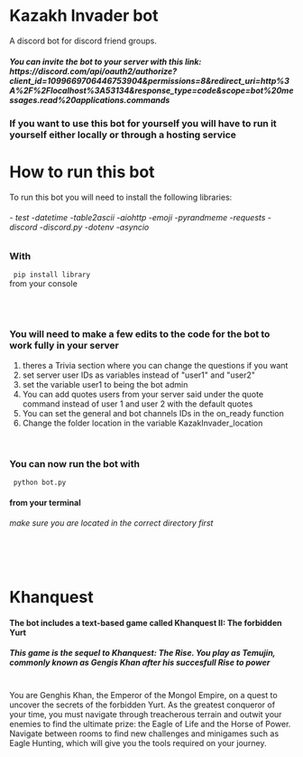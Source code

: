 # Kazakh Invader bot
 A discord bot for discord friend groups.

<h5> You can invite the bot to your server with this link: https://discord.com/api/oauth2/authorize?client_id=1099669706446753904&permissions=8&redirect_uri=http%3A%2F%2Flocalhost%3A53134&response_type=code&scope=bot%20messages.read%20applications.commands </h5>

<h3>If you want to use this bot for yourself you will have to run it yourself either locally or through a hosting service</h3>

<h1> How to run this bot </h1>

To run this bot you will need to install the following libraries: 
<h6>  - test  -datetime  -table2ascii  -aiohttp  -emoji  -pyrandmeme  -requests  -discord  -discord.py  -dotenv  -asyncio  </h6>

<h3> With </h3> <code class = "language-html"> pip install library</code> <br>
from your console

<br><br>
<h3> You will need to make a few edits to the code for the bot to work fully in your server</h6>

<ol>
<li>theres a Trivia section where you can change the questions if you want</li>
<li>set server user IDs as variables instead of "user1" and "user2"</li>
<li>set the variable user1 to being the bot admin</li>
<li>You can add quotes users from your server said under the quote command instead of user 1 and user 2 with the default quotes</li>
<li>You can set the general and bot channels IDs in the on_ready function</li>
<li>Change the folder location in the variable KazakInvader_location</li>
</ol>

<br>
<h3> You can now run the bot with</h4>
<code class = "language-html"> python bot.py</code>
<h4>from your terminal</h5>
<h6>make sure you are located in the correct directory first</h6>


<br><br>
<h1>Khanquest</h1>
<h4>The bot includes a text-based game called Khanquest II: The forbidden Yurt</h4>
<h5>This game is the sequel to Khanquest: The Rise. You play as Temujin, commonly known as Gengis Khan after his succesfull Rise to power</h5>
<br>
You are Genghis Khan, the Emperor of the Mongol Empire, on a quest to uncover the secrets of the forbidden Yurt. As the greatest conqueror of your time, you must navigate through treacherous terrain and outwit your enemies to find the ultimate prize: the Eagle of Life and the Horse of Power. Navigate between rooms to find new challenges and minigames such as Eagle Hunting, which will give you the tools required on your journey.
